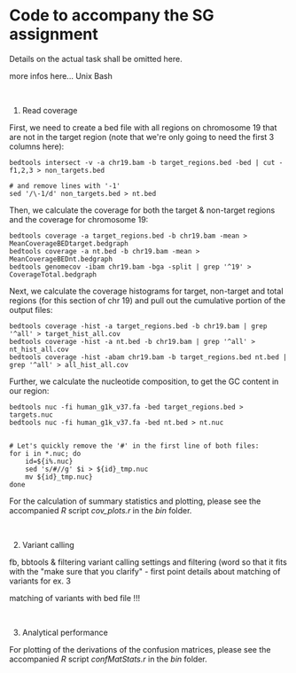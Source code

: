 # Code to accompany the SG assignment 
Details on the actual task shall be omitted here. 


more infos here... Unix Bash 

<br/>

1) Read coverage 

First, we need to create a bed file with all regions on chromosome 19 that are not in the target region (note that we're only going to need the first 3 columns here):
```
bedtools intersect -v -a chr19.bam -b target_regions.bed -bed | cut -f1,2,3 > non_targets.bed

# and remove lines with '-1'
sed '/\-1/d' non_targets.bed > nt.bed
```

Then, we calculate the coverage for both the target & non-target regions and the coverage for chromosome 19:
```
bedtools coverage -a target_regions.bed -b chr19.bam -mean > MeanCoverageBEDtarget.bedgraph
bedtools coverage -a nt.bed -b chr19.bam -mean > MeanCoverageBEDnt.bedgraph
bedtools genomecov -ibam chr19.bam -bga -split | grep '^19' > CoverageTotal.bedgraph

```

Next, we calculate the coverage histograms for target, non-target and total regions (for this section of chr 19) and pull out the cumulative portion of the output files:
```
bedtools coverage -hist -a target_regions.bed -b chr19.bam | grep  '^all' > target_hist_all.cov
bedtools coverage -hist -a nt.bed -b chr19.bam | grep '^all' > nt_hist_all.cov
bedtools coverage -hist -abam chr19.bam -b target_regions.bed nt.bed | grep '^all' > all_hist_all.cov
```

Further, we calculate the nucleotide composition, to get the GC content in our region:
```
bedtools nuc -fi human_g1k_v37.fa -bed target_regions.bed > targets.nuc
bedtools nuc -fi human_g1k_v37.fa -bed nt.bed > nt.nuc 


# Let's quickly remove the '#' in the first line of both files:
for i in *.nuc; do
	id=${i%.nuc}
    sed 's/#//g' $i > ${id}_tmp.nuc
	mv ${id}_tmp.nuc}  
done

```

For the calculation of summary statistics and plotting, please see the accompanied *R* script *cov_plots.r* in the *bin* folder.

<br/>

2) Variant calling 

fb, bbtools & filtering
 variant calling settings and filtering (word so that it fits with the "make sure that you clarify" - first point
 details about matching of variants for ex. 3

 matching of variants with bed file !!! 

<br/>

3) Analytical performance 

For plotting of the derivations of the confusion matrices, please see the accompanied *R* script *confMatStats.r* in the *bin* folder.


